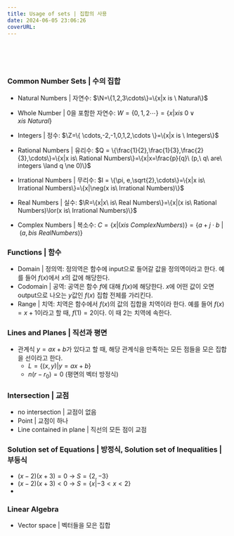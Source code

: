 ```yaml
---
title: Usage of sets | 집합의 사용
date: 2024-06-05 23:06:26
coverURL: 
---
```

<br />
<br />
<br />

### Common Number Sets | 수의 집합

- Natural Numbers | 자연수: $\N=\{1,2,3\cdots\}=\{x|x is \ Natural\}$
- Whole Number | 0을 포함한 자연수: $W =\{0,1,2\cdots\}=\{x|x is\ 0 \lor x is\ Natural\}$
- Integers | 정수: $\Z=\{ \cdots,-2,-1,0,1,2,\cdots \}=\{x|x is \ Integers\}$
- Rational Numbers | 유리수: $Q = \{\frac{1}{2},\frac{1}{3},\frac{2}{3},\cdots\}=\{x|x is\ Rational Numbers\}=\{x|x=\frac{p}{q}\ (p,\ q\ are\ integers \land q \ne 0)\}$
- Irrational Numbers | 무리수: $I = \{\pi, e,\sqrt{2},\cdots\}=\{x|x is\ Irrational Numbers\}=\{x|\neg(x is\ Irrational Numbers)\}$

- Real Numbers | 실수: $\R=\{x|x\ is\ Real Numbers\}=\{x|(x is\ Rational Numbers)\lor(x is\ Irrational Numbers)\}$
- Complex Numbers | 복소수: $C=\{x|(x is\ Complex Numbers)\}=\{a+j\cdot b\ |\ (a, b is \ Real Numbers) \}$

### Functions | 함수

- Domain | 정의역: 정의역은 함수에 input으로 들어갈 값을 정의역이라고 한다.
예를 들어 $f(x)$에서 $x$의 값에 해당한다.
- Codomain | 공역: 공역은 함수 $f$에 대해 $f(x)$에 해당한다.
$x$에 어떤 값이 오면 output으로 나오는 $y$값인 $f(x)$ 집합 전체를 가리킨다.
- Range | 치역: 치역은 함수에서 $f(x)$의 값의 집합을 치역이라 한다.
예를 들어 $f(x)=x+1$이라고 할 때, $f(1) = 2$이다. 이 때 2는 치역에 속한다.

### Lines and Planes | 직선과 평면

- 관계식 $y=ax+b$가 있다고 할 때, 해당 관계식을 만족하는 모든 점들을 모은 집합을 선이라고 한다.
    - $L=\{(x,y)|y=ax+b\}$
    - $n(r-r_0)=0$ (평면의 벡터 방정식)

### Intersection | 교점

- no intersection | 교점이 없음
- Point | 교점이 하나
- Line contained in plane | 직선의 모든 점이 교점

### Solution set of Equations | 방정식, Solution set of Inequalities | 부등식

- $(x-2)(x+3)=0$ → $S=\{2,-3\}$
- $(x-2)(x+3)<0$ → $S=\{x|-3<x<2\}$
- 

### Linear Algebra

- Vector space | 벡터들을 모은 집합